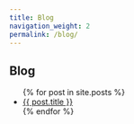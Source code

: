 ```yaml
---
title: Blog
navigation_weight: 2
permalink: /blog/
---
```


## Blog

<ul>
  {% for post in site.posts %}
  <li><a href="{{ post.url }}" class="post-preview">{{ post.title }}</a></li>
  {% endfor %}
</ul>